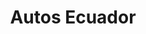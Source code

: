 ---
title: "Autos Ecuador"
url: /guayaquil/autos-ecuador-nahim-isaias-barquet/
shop: reparación de automóviles
---